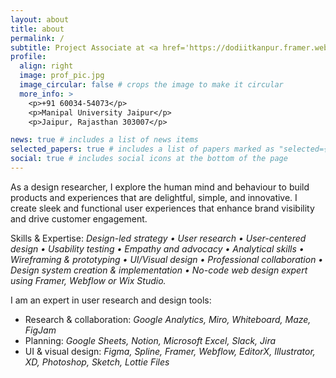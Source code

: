 ```yaml
---
layout: about
title: about
permalink: /
subtitle: Project Associate at <a href='https://dodiitkanpur.framer.website/'>DoD</a>, <a href='https://www.iitk.ac.in/'>IIT Kanpur</a> | <a href='https://www.sih.gov.in/'>SIH</a> Winner '24 | Prev HCI Research at <a href='http://www.sustainability-and-social-innovation.com/'>SSI</a> - <a href='https://www.iitg.ac.in/'>IIT Guwahati</a>, <a href='https://www.idc.iitb.ac.in/'>IDC</a> - <a href='https://www.iitb.ac.in/'>IIT Bombay</a>, | <a href='https://www.postman.com/'>Postman</a> Advocacy | CS major @<a href='https://jaipur.manipal.edu/'>Manipal</a> '26
profile:
  align: right
  image: prof_pic.jpg
  image_circular: false # crops the image to make it circular
  more_info: >
    <p>+91 60034-54073</p>
    <p>Manipal University Jaipur</p>
    <p>Jaipur, Rajasthan 303007</p>

news: true # includes a list of news items
selected_papers: true # includes a list of papers marked as "selected={true}"
social: true # includes social icons at the bottom of the page
---
```


As a design researcher, I explore the human mind and behaviour to build products and experiences that are delightful, simple, and innovative. I create sleek and functional user experiences that enhance brand visibility and drive customer engagement.

Skills & Expertise: 
*Design-led strategy • User research • User-centered design • Usability testing • Empathy and advocacy • Analytical skills • Wireframing & prototyping • UI/Visual design • Professional collaboration • Design system creation & implementation • No-code web design expert using Framer, Webflow or Wix Studio.*

I am an expert in user research and design tools:
- Research & collaboration: *Google Analytics, Miro, Whiteboard, Maze, FigJam*  
- Planning: *Google Sheets, Notion, Microsoft Excel, Slack, Jira*  
- UI & visual design: *Figma, Spline, Framer, Webflow, EditorX, Illustrator, XD, Photoshop, Sketch, Lottie Files*
